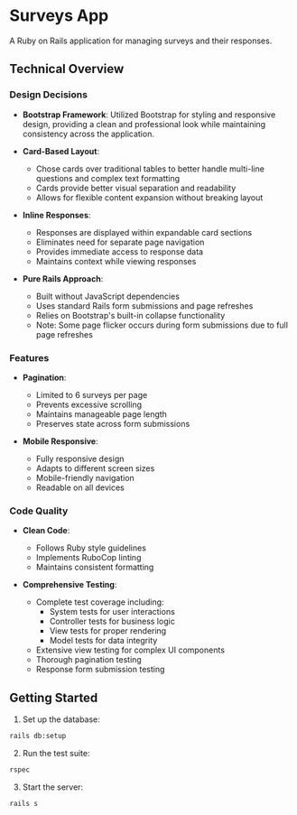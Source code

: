 # Surveys App

A Ruby on Rails application for managing surveys and their responses.

## Technical Overview

### Design Decisions

- **Bootstrap Framework**: Utilized Bootstrap for styling and responsive design, providing a clean and professional look while maintaining consistency across the application.

- **Card-Based Layout**: 
  - Chose cards over traditional tables to better handle multi-line questions and complex text formatting
  - Cards provide better visual separation and readability
  - Allows for flexible content expansion without breaking layout

- **Inline Responses**:
  - Responses are displayed within expandable card sections
  - Eliminates need for separate page navigation
  - Provides immediate access to response data
  - Maintains context while viewing responses

- **Pure Rails Approach**:
  - Built without JavaScript dependencies
  - Uses standard Rails form submissions and page refreshes
  - Relies on Bootstrap's built-in collapse functionality
  - Note: Some page flicker occurs during form submissions due to full page refreshes

### Features

- **Pagination**:
  - Limited to 6 surveys per page
  - Prevents excessive scrolling
  - Maintains manageable page length
  - Preserves state across form submissions

- **Mobile Responsive**:
  - Fully responsive design
  - Adapts to different screen sizes
  - Mobile-friendly navigation
  - Readable on all devices

### Code Quality

- **Clean Code**:
  - Follows Ruby style guidelines
  - Implements RuboCop linting
  - Maintains consistent formatting

- **Comprehensive Testing**:
  - Complete test coverage including:
    - System tests for user interactions
    - Controller tests for business logic
    - View tests for proper rendering
    - Model tests for data integrity
  - Extensive view testing for complex UI components
  - Thorough pagination testing
  - Response form submission testing

## Getting Started

1. Set up the database:
```bash
rails db:setup
```

2. Run the test suite:
```bash
rspec
```

3. Start the server:
```bash
rails s
```
